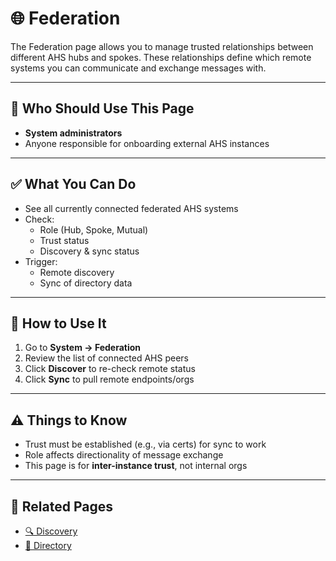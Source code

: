 # 🌐 Federation

The Federation page allows you to manage trusted relationships between different AHS hubs and spokes. These relationships define which remote systems you can communicate and exchange messages with.

---

## 👥 Who Should Use This Page

- **System administrators**
- Anyone responsible for onboarding external AHS instances

---

## ✅ What You Can Do

- See all currently connected federated AHS systems
- Check:
  - Role (Hub, Spoke, Mutual)
  - Trust status
  - Discovery & sync status
- Trigger:
  - Remote discovery
  - Sync of directory data

---

## 📝 How to Use It

1. Go to **System → Federation**
2. Review the list of connected AHS peers
3. Click **Discover** to re-check remote status
4. Click **Sync** to pull remote endpoints/orgs

---

## ⚠️ Things to Know

- Trust must be established (e.g., via certs) for sync to work
- Role affects directionality of message exchange
- This page is for **inter-instance trust**, not internal orgs

---

## 🔗 Related Pages

- [🔍 Discovery](./discovery.md)
- [📖 Directory](./directory.md)
